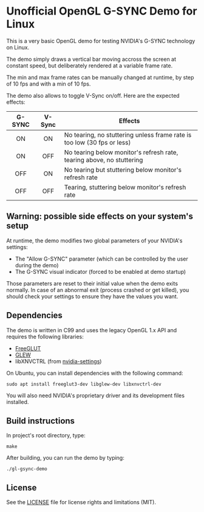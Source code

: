 # Unofficial OpenGL G-SYNC Demo for Linux

This is a very basic OpenGL demo for testing NVIDIA's G-SYNC technology on Linux.

The demo simply draws a vertical bar moving accross the screen at constant speed,
but deliberately rendered at a variable frame rate.

The min and max frame rates can be manually changed at runtime, by step of 10 fps
and with a min of 10 fps.

The demo also allows to toggle V-Sync on/off. Here are the expected effects:

| G-SYNC | V-Sync | Effects
|:------:|:------:|--------
|   ON   |   ON   | No tearing, no stuttering unless frame rate is too low (30 fps or less)
|   ON   |   OFF  | No tearing below monitor's refresh rate, tearing above, no stuttering
|   OFF  |   ON   | No tearing but stuttering below monitor's refresh rate
|   OFF  |   OFF  | Tearing, stuttering below monitor's refresh rate

## Warning: possible side effects on your system's setup

At runtime, the demo modifies two global parameters of your NVIDIA's settings:

* The "Allow G-SYNC" parameter (which can be controlled by the user during the demo)
* The G-SYNC visual indicator (forced to be enabled at demo startup)

Those parameters are reset to their initial value when the demo exits normally.
In case of an abnormal exit (process crashed or get killed), you should check your
settings to ensure they have the values you want.

## Dependencies

The demo is written in C99 and uses the legacy OpenGL 1.x API and requires the
following libraries:

* [FreeGLUT](http://freeglut.sourceforge.net/)
* [GLEW](http://glew.sourceforge.net/)
* libXNVCTRL (from [nvidia-settings](https://github.com/NVIDIA/nvidia-settings))

On Ubuntu, you can install dependencies with the following command:

```
sudo apt install freeglut3-dev libglew-dev libxnvctrl-dev
```

You will also need NVIDIA's proprietary driver and its development files installed.

## Build instructions

In project's root directory, type:

``
make
``

After building, you can run the demo by typing:

``
./gl-gsync-demo
``

## License

See the [LICENSE](LICENSE.md) file for license rights and limitations (MIT).
